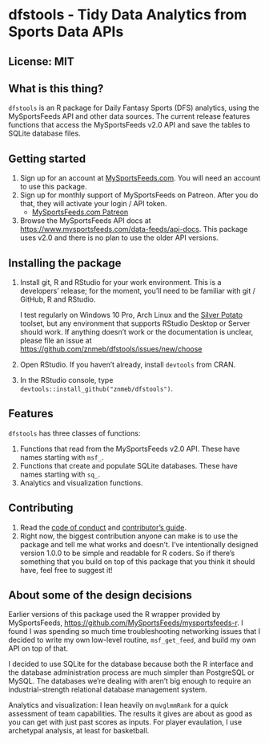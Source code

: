 dfstools - Tidy Data Analytics from Sports Data APIs
================

## License: MIT

## What is this thing?

`dfstools` is an R package for Daily Fantasy Sports (DFS) analytics,
using the MySportsFeeds API and other data sources. The current release
features functions that access the MySportsFeeds v2.0 API and save the
tables to SQLite database files.

## Getting started

1.  Sign up for an account at
    [MySportsFeeds.com](https://www.mysportsfeeds.com/). You will need
    an account to use this package.
2.  Sign up for monthly support of MySportsFeeds on Patreon. After you
    do that, they will activate your login / API token.
      - [MySportsFeeds.com
        Patreon](https://www.patreon.com/mysportsfeeds)
3.  Browse the MySportsFeeds API docs at
    <https://www.mysportsfeeds.com/data-feeds/api-docs>. This package
    uses v2.0 and there is no plan to use the older API versions.

## Installing the package

1.  Install git, R and RStudio for your work environment. This is a
    developers’ release; for the moment, you’ll need to be familiar with
    git / GitHub, R and RStudio.
    
    I test regularly on Windows 10 Pro, Arch Linux and the [Silver
    Potato](https://github.com/znmeb/silver-potato) toolset, but any
    environment that supports RStudio Desktop or Server should work. If
    anything doesn’t work or the documentation is unclear, please file
    an issue at <https://github.com/znmeb/dfstools/issues/new/choose>

2.  Open RStudio. If you haven’t already, install `devtools` from CRAN.

3.  In the RStudio console, type
    `devtools::install_github("znmeb/dfstools")`.

## Features

`dfstools` has three classes of functions:

1.  Functions that read from the MySportsFeeds v2.0 API. These have
    names starting with `msf_`.
2.  Functions that create and populate SQLite databases. These have
    names starting with `sq_`.
3.  Analytics and visualization functions.

## Contributing

1.  Read the [code of
    conduct](https://github.com/znmeb/dfstools/blob/master/CODE_OF_CONDUCT.md)
    and [contributor’s
    guide](https://github.com/znmeb/dfstools/blob/master/CONTRIBUTING.md).
2.  Right now, the biggest contribution anyone can make is to use the
    package and tell me what works and doesn’t. I’ve intentionally
    designed version 1.0.0 to be simple and readable for R coders. So if
    there’s something that you build on top of this package that you
    think it should have, feel free to suggest it\!

## About some of the design decisions

Earlier versions of this package used the R wrapper provided by
MySportsFeeds, <https://github.com/MySportsFeeds/mysportsfeeds-r>. I
found I was spending so much time troubleshooting networking issues that
I decided to write my own low-level routine, `msf_get_feed`, and build
my own API on top of that.

I decided to use SQLite for the database because both the R interface
and the database administration process are much simpler than PostgreSQL
or MySQL. The databases we’re dealing with aren’t big enough to require
an industrial-strength relational database management system.

Analytics and visualization: I lean heavily on `mvglmmRank` for a quick
assessment of team capabilities. The results it gives are about as good
as you can get with just past scores as inputs. For player evaulation, I
use archetypal analysis, at least for basketball.

